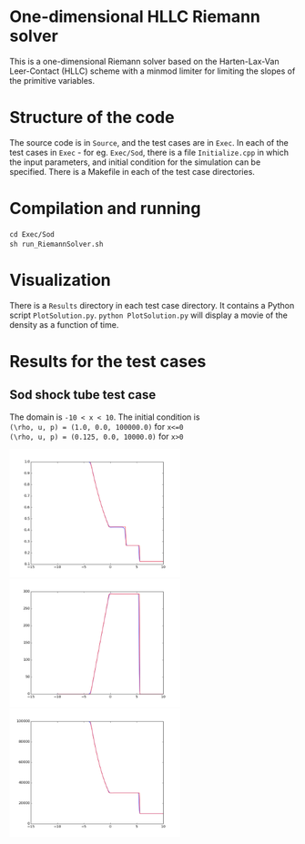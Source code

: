 # One-dimensional HLLC Riemann solver 

This is a one-dimensional Riemann solver based on the Harten-Lax-Van Leer-Contact (HLLC) scheme 
with a minmod limiter for limiting the slopes of the primitive variables. 

# Structure of the code
The source code is in `Source`, and the test cases are in `Exec`. In each of the test cases in 
`Exec` - for eg. `Exec/Sod`, there is a file `Initialize.cpp` in which the input parameters, and 
initial condition for the simulation can be specified. There is a Makefile in each of the test case 
directories.

# Compilation and running 
`cd Exec/Sod`   
`sh run_RiemannSolver.sh`

# Visualization
There is a `Results` directory in each test case directory. It contains a Python script 
`PlotSolution.py`. `python PlotSolution.py` will display a movie of the density as a 
function of time.

# Results for the test cases
## Sod shock tube test case

The domain is `-10 < x < 10`. The initial condition is   
`(\rho, u, p) = (1.0, 0.0, 100000.0)` for `x<=0`   
`(\rho, u, p) = (0.125, 0.0, 10000.0)` for `x>0` 

<img src="Exec/Sod/Results/Comparison_Density.png" alt="Image" width="300"><img src="Exec/Sod/Results/Comparison_Velocity.png" alt="Image" width="300">  
<img src="Exec/Sod/Results/Comparison_Pressure.png" alt="Image" width="300">


